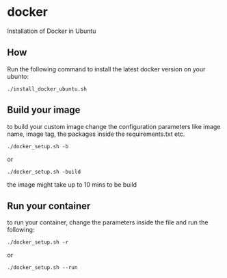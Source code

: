 # docker
Installation of Docker in Ubuntu

## How
Run the following command to install the latest docker version on your ubunto:
```
./install_docker_ubuntu.sh
```

## Build your image
to build your custom image change the configuration parameters like image name, image tag, the packages inside the requirements.txt etc.
```
./docker_setup.sh -b 
```

or 
```
./docker_setup.sh -build 
```

the image might take up to 10 mins to be build

## Run your container
to run your container, change the parameters inside the file and run the following:
```
./docker_setup.sh -r
```

or 
```
./docker_setup.sh --run
```
